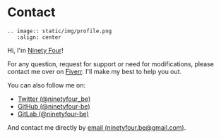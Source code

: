 # Contact

```{eval-rst}
.. image:: static/img/profile.png
   :align: center
```

Hi, I'm [Ninety Four](https://www.fiverr.com/ninetyfour_be)!

For any question, request for support or need for modifications, please contact me over on [Fiverr](https://www.fiverr.com/ninetyfour_be). I'll make my best to help you out.

You can also follow me on:

- [Twitter (@ninetyfour_be)](https://twitter.com/ninetyfour_be)
- [GitHub (@ninetyfour-be)](https://github.com/ninetyfour-be)
- [GitLab (@ninetyfour-be)](https://gitlab.com/ninetyfour-be)

And contact me directly by [email (ninetyfour.be@gmail.com)](mailto:ninetyfour.be@gmail.com).